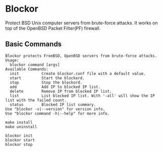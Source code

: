 # Blockor
Protect BSD Unix computer servers from brute-force attacks. It works on top of the OpenBSD Packet Filter(PF) firewall.

## Basic Commands
```
Blockor protects FreeBSD, OpenBSD servers from brute-force attacks.
Usage:
  blockor command [args]
Available Commands:
  init          Create blockor.conf file with a default value.
  start         Start the blockord.
  stop          Stop the blockord.
  add         	Add IP to blocked IP list.
  delete        Remove IP from blocked IP list.
  list          List blocked IP list. With '-all' will show the IP list with the failed count.
  status        Blocked IP list summary.
Use "blockor -v|--version" for version info.
Use "blockor command -h|--help" for more info.
```

```
make install
make uninstall
```

```
blockor init
blockor start
blockor stop
```
